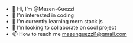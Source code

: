 - 👋 Hi, I’m @Mazen-Guezzi
- 👀 I’m interested in coding
- 🌱 I’m currently learning mern stack js
- 💞️ I’m looking to collaborate on cool project
- 📫 How to reach me mazenguezzi1@gmail.com

<!---
Mazen-Guezzi/Mazen-Guezzi is a ✨ special ✨ repository because its `README.md` (this file) appears on your GitHub profile.
You can click the Preview link to take a look at your changes.
--->
